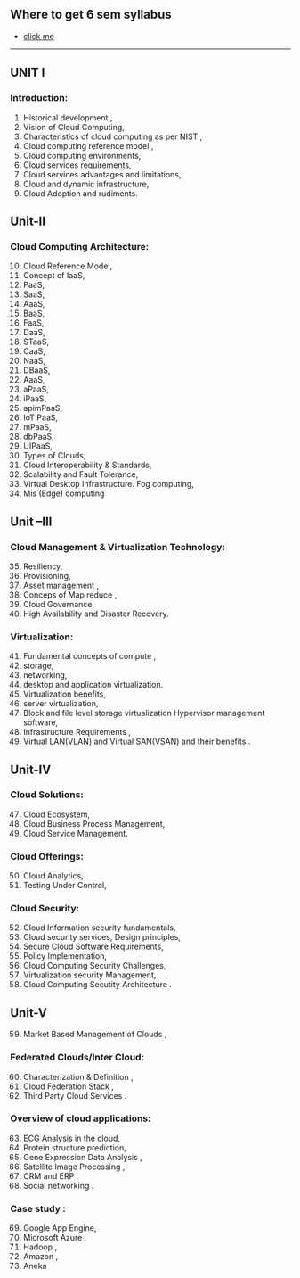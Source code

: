 ## Where to get 6 sem syllabus

- [click me](https://sstc.ac.in/syllabuss)

---

## UNIT I

### Introduction:

1. Historical development ,
2. Vision of Cloud Computing,
3. Characteristics of cloud computing as per NIST ,
4. Cloud computing reference model ,
5. Cloud computing environments,
6. Cloud services requirements,
7. Cloud services advantages and limitations,
8. Cloud and dynamic infrastructure,
9. Cloud Adoption and rudiments.

## Unit-II

### Cloud Computing Architecture:

10. Cloud Reference Model,
11. Concept of IaaS,
12. PaaS,
13. SaaS,
14. AaaS,
15. BaaS,
16. FaaS,
17. DaaS,
18. STaaS,
19. CaaS,
20. NaaS,
21. DBaaS,
22. AaaS,
23. aPaaS,
24. iPaaS,
25. apimPaaS,
26. IoT PaaS,
27. mPaaS,
28. dbPaaS,
29. UIPaaS,
30. Types of Clouds,
31. Cloud Interoperability & Standards,
32. Scalability and Fault Tolerance,
33. Virtual Desktop Infrastructure. Fog computing,
34. Mis (Edge) computing

## Unit –III

### Cloud Management & Virtualization Technology:

35. Resiliency,
36. Provisioning,
37. Asset management ,
38. Conceps of Map reduce ,
39. Cloud Governance,
40. High Availability and Disaster Recovery.

### Virtualization:

41. Fundamental concepts of compute ,
42. storage,
43. networking,
44. desktop and application virtualization.
45. Virtualization benefits,
46. server virtualization,
47. Block and file level storage virtualization Hypervisor management software,
48. Infrastructure Requirements ,
49. Virtual LAN(VLAN) and Virtual SAN(VSAN) and their benefits .

## Unit-IV

### Cloud Solutions:

47. Cloud Ecosystem,
48. Cloud Business Process Management,
49. Cloud Service Management.

### Cloud Offerings:

50. Cloud Analytics,
51. Testing Under Control,

### Cloud Security:

52. Cloud Information security fundamentals,
53. Cloud security services, Design principles,
54. Secure Cloud Software Requirements,
55. Policy Implementation,
56. Cloud Computing Security Challenges,
57. Virtualization security Management,
58. Cloud Computing Secutity Architecture .

## Unit-V

59. Market Based Management of Clouds ,

### Federated Clouds/Inter Cloud:

60. Characterization & Definition ,
61. Cloud Federation Stack ,
62. Third Party Cloud Services .

### Overview of cloud applications:

63. ECG Analysis in the cloud,
64. Protein structure prediction,
65. Gene Expression Data Analysis ,
66. Satellite Image Processing ,
67. CRM and ERP ,
68. Social networking .

### Case study :

69. Google App Engine,
70. Microsoft Azure ,
71. Hadoop ,
72. Amazon ,
73. Aneka

